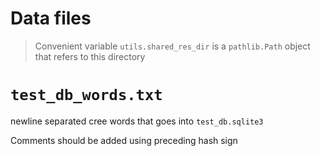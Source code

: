 # Data files

> Convenient variable `utils.shared_res_dir` is a `pathlib.Path` object that refers to this directory

# `test_db_words.txt`

newline separated cree words that goes into `test_db.sqlite3`

Comments should be added using preceding hash sign